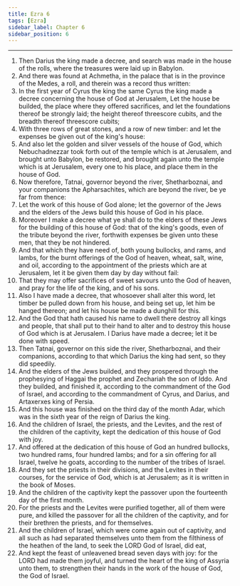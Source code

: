 ```yaml
---
title: Ezra 6
tags: [Ezra]
sidebar_label: Chapter 6
sidebar_position: 6
---
```


---
1. Then Darius the king made a decree, and search was made in the house of the rolls, where the treasures were laid up in Babylon.
2. And there was found at Achmetha, in the palace that is in the province of the Medes, a roll, and therein was a record thus written:
3. In the first year of Cyrus the king the same Cyrus the king made a decree concerning the house of God at Jerusalem, Let the house be builded, the place where they offered sacrifices, and let the foundations thereof be strongly laid; the height thereof threescore cubits, and the breadth thereof threescore cubits;
4. With three rows of great stones, and a row of new timber: and let the expenses be given out of the king's house:
5. And also let the golden and silver vessels of the house of God, which Nebuchadnezzar took forth out of the temple which is at Jerusalem, and brought unto Babylon, be restored, and brought again unto the temple which is at Jerusalem, every one to his place, and place them in the house of God.
6. Now therefore, Tatnai, governor beyond the river, Shetharboznai, and your companions the Apharsachites, which are beyond the river, be ye far from thence:
7. Let the work of this house of God alone; let the governor of the Jews and the elders of the Jews build this house of God in his place.
8. Moreover I make a decree what ye shall do to the elders of these Jews for the building of this house of God: that of the king's goods, even of the tribute beyond the river, forthwith expenses be given unto these men, that they be not hindered.
9. And that which they have need of, both young bullocks, and rams, and lambs, for the burnt offerings of the God of heaven, wheat, salt, wine, and oil, according to the appointment of the priests which are at Jerusalem, let it be given them day by day without fail:
10. That they may offer sacrifices of sweet savours unto the God of heaven, and pray for the life of the king, and of his sons.
11. Also I have made a decree, that whosoever shall alter this word, let timber be pulled down from his house, and being set up, let him be hanged thereon; and let his house be made a dunghill for this.
12. And the God that hath caused his name to dwell there destroy all kings and people, that shall put to their hand to alter and to destroy this house of God which is at Jerusalem. I Darius have made a decree; let it be done with speed.
13. Then Tatnai, governor on this side the river, Shetharboznai, and their companions, according to that which Darius the king had sent, so they did speedily.
14. And the elders of the Jews builded, and they prospered through the prophesying of Haggai the prophet and Zechariah the son of Iddo. And they builded, and finished it, according to the commandment of the God of Israel, and according to the commandment of Cyrus, and Darius, and Artaxerxes king of Persia.
15. And this house was finished on the third day of the month Adar, which was in the sixth year of the reign of Darius the king.
16. And the children of Israel, the priests, and the Levites, and the rest of the children of the captivity, kept the dedication of this house of God with joy.
17. And offered at the dedication of this house of God an hundred bullocks, two hundred rams, four hundred lambs; and for a sin offering for all Israel, twelve he goats, according to the number of the tribes of Israel.
18. And they set the priests in their divisions, and the Levites in their courses, for the service of God, which is at Jerusalem; as it is written in the book of Moses.
19. And the children of the captivity kept the passover upon the fourteenth day of the first month.
20. For the priests and the Levites were purified together, all of them were pure, and killed the passover for all the children of the captivity, and for their brethren the priests, and for themselves.
21. And the children of Israel, which were come again out of captivity, and all such as had separated themselves unto them from the filthiness of the heathen of the land, to seek the LORD God of Israel, did eat,
22. And kept the feast of unleavened bread seven days with joy: for the LORD had made them joyful, and turned the heart of the king of Assyria unto them, to strengthen their hands in the work of the house of God, the God of Israel.